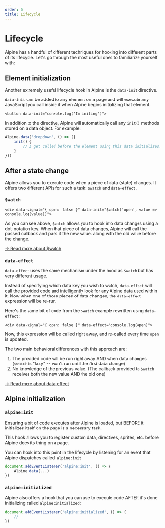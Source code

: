 ```yaml
---
order: 5
title: Lifecycle
---
```


# Lifecycle

Alpine has a handful of different techniques for hooking into different parts of its lifecycle. Let's go through the most useful ones to familiarize yourself with:

<a name="element-initialization"></a>
## Element initialization

Another extremely useful lifecycle hook in Alpine is the `data-init` directive.

`data-init` can be added to any element on a page and will execute any JavaScript you call inside it when Alpine begins initializing that element.

```alpine
<button data-init="console.log('Im initing')">
```

In addition to the directive, Alpine will automatically call any `init()` methods stored on a data object. For example:

```js
Alpine.data('dropdown', () => ({
    init() {
        // I get called before the element using this data initializes.
    }
}))
```

<a name="after-a-state-change"></a>
## After a state change

Alpine allows you to execute code when a piece of data (state) changes. It offers two different APIs for such a task: `$watch` and `data-effect`.

<a name="watch"></a>
### `$watch`

```alpine
<div data-signal="{ open: false }" data-init="$watch('open', value => console.log(value))">
```

As you can see above, `$watch` allows you to hook into data changes using a dot-notation key. When that piece of data changes, Alpine will call the passed callback and pass it the new value. along with the old value before the change.

[→ Read more about $watch](/sprites/watch)

<a name="data-effect"></a>
### `data-effect`

`data-effect` uses the same mechanism under the hood as `$watch` but has very different usage.

Instead of specifying which data key you wish to watch, `data-effect` will call the provided code and intelligently look for any Alpine data used within it. Now when one of those pieces of data changes, the `data-effect` expression will be re-run.

Here's the same bit of code from the `$watch` example rewritten using `data-effect`:

```alpine
<div data-signal="{ open: false }" data-effect="console.log(open)">
```

Now, this expression will be called right away, and re-called every time `open` is updated.

The two main behavioral differences with this approach are:

1. The provided code will be run right away AND when data changes (`$watch` is "lazy" -- won't run until the first data change)
2. No knowledge of the previous value. (The callback provided to `$watch` receives both the new value AND the old one)

[→ Read more about data-effect](/directives/effect)

<a name="alpine-initialization"></a>
## Alpine initialization

<a name="alpine-initializing"></a>
### `alpine:init`

Ensuring a bit of code executes after Alpine is loaded, but BEFORE it initializes itself on the page is a necessary task.

This hook allows you to register custom data, directives, sprites, etc. before Alpine does its thing on a page.

You can hook into this point in the lifecycle by listening for an event that Alpine dispatches called: `alpine:init`

```js
document.addEventListener('alpine:init', () => {
    Alpine.data(...)
})
```

<a name="alpine-initialized"></a>
### `alpine:initialized`

Alpine also offers a hook that you can use to execute code AFTER it's done initializing called `alpine:initialized`:

```js
document.addEventListener('alpine:initialized', () => {
    //
})
```
